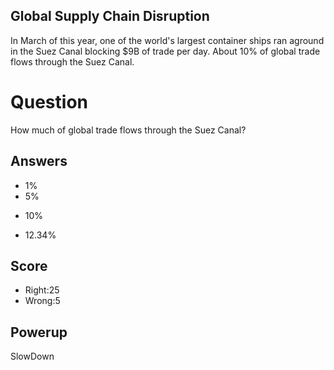 ## Global Supply Chain Disruption

In March of this year,
one of the world's largest container ships
ran aground in the Suez Canal blocking $9B of trade per day.
About 10% of global trade flows through the Suez Canal.

# Question
How much of global trade flows through the Suez Canal?

## Answers
- 1%
- 5%
* 10%
- 12.34%

## Score
- Right:25
- Wrong:5

## Powerup
SlowDown
